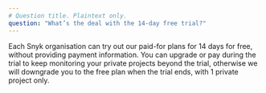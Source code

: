 ```yaml
---
# Question title. Plaintext only.
question: "What’s the deal with the 14-day free trial?"
---
```


Each Snyk organisation can try out our paid-for plans for 14 days for free, without providing payment information. You can upgrade or pay during the trial to keep monitoring your private projects beyond the trial, otherwise we will downgrade you to the free plan when the trial ends, with 1 private project only. 
